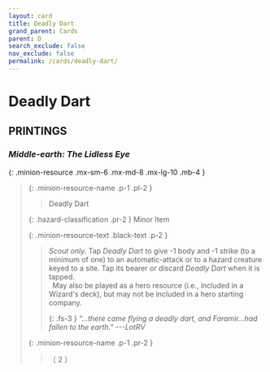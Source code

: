 ```yaml
---
layout: card
title: Deadly Dart
grand_parent: Cards
parent: D
search_exclude: false
nav_exclude: false
permalink: /cards/deadly-dart/
---
```


# Deadly Dart


## PRINTINGS


### _Middle-earth: The Lidless Eye_

{: .minion-resource .mx-sm-6 .mx-md-8 .mx-lg-10 .mb-4 }
> {: .minion-resource-name .p-1 .pl-2 }
> > <div class="hazard-mp"></div>
> > <div class="card-name">Deadly Dart</div>
>
> {: .hazard-classification .pr-2 }
> Minor Item
>
> {: .minion-resource-text .black-text .p-2 }
> > _Scout only._ Tap _Deadly Dart_ to give -1 body and -1 strike (to a minimum of one) to an automatic-attack or to a hazard creature keyed to a site. Tap its bearer or discard _Deadly Dart_ when it is tapped. <br>&ensp;May also be played as a hero resource (i.e., included in a Wizard's deck), but may not be included in a hero starting company. 
> > 
> > {: .fs-3 } 
> > _“...there came flying a deadly dart, and Faramir...had fallen to the earth."_ _---&#65279;LotRV_ 
> 
> {: .minion-resource-name .p-1 .pr-2 }
> > <div class="card-shield"></div>
> > <div class="card-corruption-white">〔 2 〕</div>
